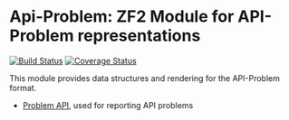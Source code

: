 Api-Problem: ZF2 Module for API-Problem representations
=======================================================

[![Build Status](https://travis-ci.org/zfcampus/zf-api-problem.png)](https://travis-ci.org/zfcampus/zf-api-problem)
[![Coverage Status](https://coveralls.io/repos/zfcampus/zf-api-problem/badge.png?branch=master)](https://coveralls.io/r/zfcampus/zf-api-problem)

This module provides data structures and rendering for the API-Problem format.

- [Problem API](http://tools.ietf.org/html/draft-nottingham-http-problem-05),
  used for reporting API problems
